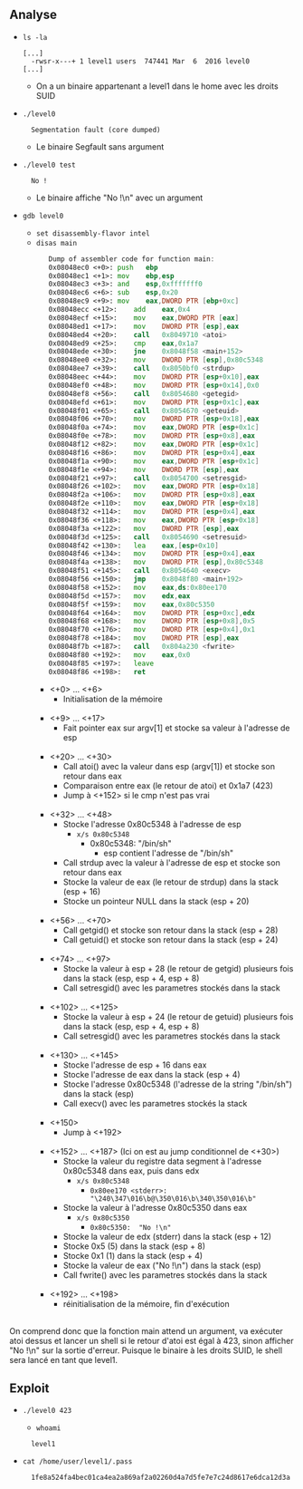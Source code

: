 ## Analyse

- `ls -la`
  ```
  [...]
    -rwsr-x---+ 1 level1 users  747441 Mar  6  2016 level0  
  [...]
  ```
    - On a un binaire appartenant a level1 dans le home avec les droits SUID

- `./level0`
  ```
    Segmentation fault (core dumped)
  ```
  - Le binaire Segfault sans argument

- `./level0 test`
  ```
    No !
  ```
  - Le binaire affiche "No !\n" avec un argument

- `gdb level0`
  - `set disassembly-flavor intel`
  - `disas main`
    ```asm
       Dump of assembler code for function main:
       0x08048ec0 <+0>:	push   ebp
       0x08048ec1 <+1>:	mov    ebp,esp
       0x08048ec3 <+3>:	and    esp,0xfffffff0
       0x08048ec6 <+6>:	sub    esp,0x20
       0x08048ec9 <+9>:	mov    eax,DWORD PTR [ebp+0xc]
       0x08048ecc <+12>:	add    eax,0x4
       0x08048ecf <+15>:	mov    eax,DWORD PTR [eax]
       0x08048ed1 <+17>:	mov    DWORD PTR [esp],eax
       0x08048ed4 <+20>:	call   0x8049710 <atoi>
       0x08048ed9 <+25>:	cmp    eax,0x1a7
       0x08048ede <+30>:	jne    0x8048f58 <main+152>
       0x08048ee0 <+32>:	mov    DWORD PTR [esp],0x80c5348
       0x08048ee7 <+39>:	call   0x8050bf0 <strdup>
       0x08048eec <+44>:	mov    DWORD PTR [esp+0x10],eax
       0x08048ef0 <+48>:	mov    DWORD PTR [esp+0x14],0x0
       0x08048ef8 <+56>:	call   0x8054680 <getegid>
       0x08048efd <+61>:	mov    DWORD PTR [esp+0x1c],eax
       0x08048f01 <+65>:	call   0x8054670 <geteuid>
       0x08048f06 <+70>:	mov    DWORD PTR [esp+0x18],eax
       0x08048f0a <+74>:	mov    eax,DWORD PTR [esp+0x1c]
       0x08048f0e <+78>:	mov    DWORD PTR [esp+0x8],eax
       0x08048f12 <+82>:	mov    eax,DWORD PTR [esp+0x1c]
       0x08048f16 <+86>:	mov    DWORD PTR [esp+0x4],eax
       0x08048f1a <+90>:	mov    eax,DWORD PTR [esp+0x1c]
       0x08048f1e <+94>:	mov    DWORD PTR [esp],eax
       0x08048f21 <+97>:	call   0x8054700 <setresgid>
       0x08048f26 <+102>:	mov    eax,DWORD PTR [esp+0x18]
       0x08048f2a <+106>:	mov    DWORD PTR [esp+0x8],eax
       0x08048f2e <+110>:	mov    eax,DWORD PTR [esp+0x18]
       0x08048f32 <+114>:	mov    DWORD PTR [esp+0x4],eax
       0x08048f36 <+118>:	mov    eax,DWORD PTR [esp+0x18]
       0x08048f3a <+122>:	mov    DWORD PTR [esp],eax
       0x08048f3d <+125>:	call   0x8054690 <setresuid>
       0x08048f42 <+130>:	lea    eax,[esp+0x10]
       0x08048f46 <+134>:	mov    DWORD PTR [esp+0x4],eax
       0x08048f4a <+138>:	mov    DWORD PTR [esp],0x80c5348
       0x08048f51 <+145>:	call   0x8054640 <execv>
       0x08048f56 <+150>:	jmp    0x8048f80 <main+192>
       0x08048f58 <+152>:	mov    eax,ds:0x80ee170
       0x08048f5d <+157>:	mov    edx,eax
       0x08048f5f <+159>:	mov    eax,0x80c5350
       0x08048f64 <+164>:	mov    DWORD PTR [esp+0xc],edx
       0x08048f68 <+168>:	mov    DWORD PTR [esp+0x8],0x5
       0x08048f70 <+176>:	mov    DWORD PTR [esp+0x4],0x1
       0x08048f78 <+184>:	mov    DWORD PTR [esp],eax
       0x08048f7b <+187>:	call   0x804a230 <fwrite>
       0x08048f80 <+192>:	mov    eax,0x0
       0x08048f85 <+197>:	leave
       0x08048f86 <+198>:	ret  
    ```
    - <+0> ... <+6>
      - Initialisation de la mémoire<br/><br/>
    - <+9> ... <+17>
      - Fait pointer eax sur argv[1] et stocke sa valeur à l'adresse de esp<br/><br/>
    - <+20> ... <+30>
      - Call atoi() avec la valeur dans esp (argv[1]) et stocke son retour dans eax
      - Comparaison entre eax (le retour de atoi) et 0x1a7 (423)
      - Jump à <+152> si le cmp n'est pas vrai<br/><br/>
    - <+32> ... <+48>
      - Stocke l'adresse 0x80c5348 à l'adresse de esp
        - `x/s 0x80c5348`
          - 0x80c5348:	 "/bin/sh"
            - esp contient l'adresse de "/bin/sh"
      - Call strdup avec la valeur à l'adresse de esp et stocke son retour dans eax
      - Stocke la valeur de eax (le retour de strdup) dans la stack (esp + 16)
      - Stocke un pointeur NULL dans la stack (esp + 20)<br/><br/>
    - <+56> ... <+70>
      - Call getgid() et stocke son retour dans la stack (esp + 28)
      - Call getuid() et stocke son retour dans la stack (esp + 24)<br/><br/>
    - <+74> ... <+97>
      - Stocke la valeur à esp + 28 (le retour de getgid) plusieurs fois dans la stack (esp, esp + 4, esp + 8)
      - Call setresgid() avec les parametres stockés dans la stack<br/><br/>
    - <+102> ... <+125>
      - Stocke la valeur à esp + 24 (le retour de getuid) plusieurs fois dans la stack (esp, esp + 4, esp + 8)
      - Call setresgid() avec les parametres stockés dans la stack<br/><br/>
    - <+130> ... <+145>
      - Stocke l'adresse de esp + 16 dans eax
      - Stocke l'adresse de eax dans la stack (esp + 4)
      - Stocke l'adresse 0x80c5348 (l'adresse de la string "/bin/sh") dans la stack (esp)
      - Call execv() avec les parametres stockés la stack<br/><br/>
    - <+150>
      - Jump à <+192><br/><br/>
    - <+152> ... <+187>    (Ici on est au jump conditionnel de <+30>)
      - Stocke la valeur du registre data segment à l'adresse 0x80c5348 dans eax, puis dans edx
        - `x/s 0x80c5348`
          - `0x80ee170 <stderr>:	 "\240\347\016\b@\350\016\b\340\350\016\b"`
      - Stocke la valeur à l'adresse 0x80c5350 dans eax
        - `x/s 0x80c5350`
          - `0x80c5350:	 "No !\n"`
      - Stocke la valeur de edx (stderr) dans la stack (esp + 12)
      - Stocke 0x5 (5) dans la stack (esp + 8)
      - Stocke 0x1 (1) dans la stack (esp + 4)
      - Stocke la valeur de eax ("No !\n") dans la stack (esp)
      - Call fwrite() avec les parametres stockés dans la stack<br/><br/>
    - <+192> ... <+198>
      - réinitialisation de la mémoire, fin d'exécution<br/><br/>

On comprend donc que la fonction main attend un argument, va exécuter atoi dessus et lancer un shell si le retour d'atoi est égal à 423, sinon afficher "No !\n" sur la sortie d'erreur. Puisque le binaire à les droits SUID, le shell sera lancé en tant que level1.

## Exploit
- `./level0 423`
  - `whoami`
  ```
    level1
  ```

- `cat /home/user/level1/.pass`
  ```
    1fe8a524fa4bec01ca4ea2a869af2a02260d4a7d5fe7e7c24d8617e6dca12d3a
  ```
